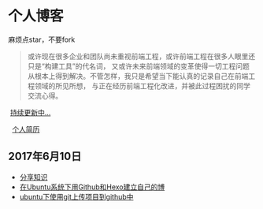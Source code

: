 # 个人博客
  麻烦点star，不要fork
  >或许现在很多企业和团队尚未重视前端工程，或许前端工程在很多人眼里还只是“构建工具”的代名词，
  又或许未来前端领域的变革使得一切工程问题从根本上得到解决。不管怎样，我只是希望当下能认真的记录自己在前端工程领域的所见所想，
  与正在经历前端工程化改进，并被此过程困扰的同学交流心得。
  
  [持续更新中...](https://gmw-zjw.github.io/)
  
    [个人简历](https://github.com/gmw-zjw/resume.github.io)
  
  
## 2017年6月10日
 - [分享知识](https://github.com/gmw-zjw/gmw-zjw.github.io/issues/2)
 - [在Ubuntu系统下用Github和Hexo建立自己的博 ](https://github.com/gmw-zjw/gmw-zjw.github.io/issues/1/)
 - [ubuntu下使用git上传项目到github中](https://github.com/gmw-zjw/gmw-zjw.github.io/issues/2)


 
